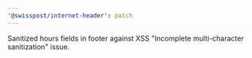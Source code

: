 ```yaml
---
'@swisspost/internet-header': patch
---
```


Sanitized hours fields in footer against XSS "Incomplete multi-character sanitization" issue.
